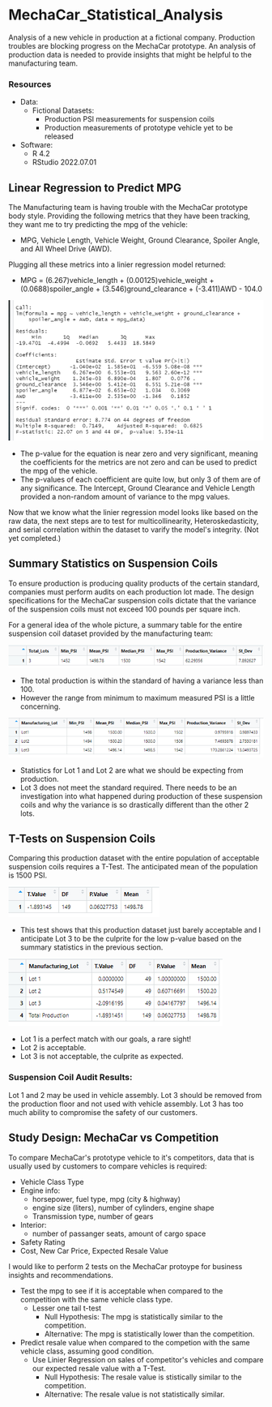 # MechaCar_Statistical_Analysis
Analysis of a new vehicle in production at a fictional company. Production troubles are blocking progress on the MechaCar prototype. An analysis of production data is needed to provide insights that might be helpful to the manufacturing team.

### Resources
- Data: 
    - Fictional Datasets: 
        - Production PSI measurements for suspension coils
        - Production measurements of prototype vehicle yet to be released
- Software: 
    - R 4.2
    - RStudio 2022.07.01

## Linear Regression to Predict MPG
The Manufacturing team is having trouble with the MechaCar prototype body style. Providing the following metrics that they have been tracking, they want me to try predicting the mpg of the vehicle: 
  - MPG, Vehicle Length, Vehicle Weight, Ground Clearance, Spoiler Angle, and All Wheel Drive (AWD).

Plugging all these metrics into a linier regression model returned:

- MPG = (6.267)vehicle_length + (0.00125)vehicle_weight + (0.0688)spoiler_angle + (3.546)ground_clearance + (-3.411)AWD - 104.0

![](/Images/mpg_regression.png)

- The p-value for the equation is near zero and very significant, meaning the coefficients for the metrics are not zero and can be used to predict the mpg of the vehicle.
- The p-values of each coefficient are quite low, but only 3 of them are of any significance. The Intercept, Ground Clearance and Vehicle Length provided a non-random amount of variance to the mpg values.
 
Now that we know what the linier regression model looks like based on the raw data, the next steps are to test for multicollinearity, Heteroskedasticity, and serial correlation within the dataset to varify the model's integrity. (Not yet completed.)


## Summary Statistics on Suspension Coils
To ensure production is producing quality products of the certain standard, companies must perform audits on each production lot made. The design specifications for the MechaCar suspension coils dictate that the variance of the suspension coils must not exceed 100 pounds per square inch. 
    
For a general idea of the whole picture, a summary table for the entire suspension coil dataset provided by the manufacturing team:

![](/Images/coil_total_summary.png)

- The total production is within the standard of having a variance less than 100.
- However the range from minimum to maximum measured PSI is a little concerning.

![](/Images/coil_lot_summary.png)

- Statistics for Lot 1 and Lot 2 are what we should be expecting from production. 
- Lot 3 does not meet the standard required. There needs to be an investigation into what happened during production of these suspension coils and why the variance is so drastically different than the other 2 lots.


## T-Tests on Suspension Coils

Comparing this production dataset with the entire population of acceptable suspension coils requires a T-Test. The anticipated mean of the population is 1500 PSI. 

![](/Images/total_coil_ttest_summary.png)

- This test shows that this production dataset just barely acceptable and I anticipate Lot 3 to be the culprite for the low p-value based on the summary statistics in the previous section.


![](/Images/coil_ttest_summary.png)

- Lot 1 is a perfect match with our goals, a rare sight!
- Lot 2 is acceptable.
- Lot 3 is not acceptable, the culprite as expected.

### Suspension Coil Audit Results:
Lot 1 and 2 may be used in vehicle assembly. Lot 3 should be removed from the production floor and not used with vehicle assembly. Lot 3 has too much ability to compromise the safety of our customers. 


## Study Design: MechaCar vs Competition

To compare MechaCar's prototype vehicle to it's competitors, data that is usually used by customers to compare vehicles is required: 
  - Vehicle Class Type
  - Engine info: 
      - horsepower, fuel type, mpg (city & highway)
      - engine size (liters), number of cylinders, engine shape
      - Transmission type, number of gears
  - Interior: 
      - number of passanger seats, amount of cargo space
  - Safety Rating
  -  Cost, New Car Price, Expected Resale Value


I would like to perform 2 tests on the MechaCar protoype for business insights and recommendations.
 - Test the mpg to see if it is acceptable when compared to the competition with the same vehicle class type.
     - Lesser one tail t-test
         - Null Hypothesis: The mpg is statistically similar to the competition.
         - Alternative: The mpg is statistically lower than the competition.
 - Predict resale value when compared to the competion with the same vehicle class, assuming good condition.
     - Use Linier Regression on sales of competitor's vehicles and compare our expected resale value with a T-Test.
         - Null Hypothesis: The resale value is stistically similar to the competition.
         - Alternative: The resale value is not statistically similar.

